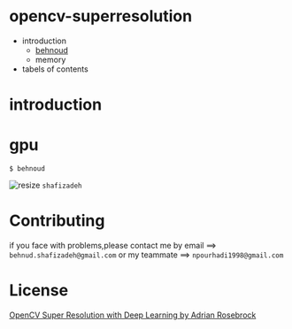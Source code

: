 # opencv-superresolution
* introduction
  * [behnoud](#gpu)
  * memory
* tabels of contents
# introduction
# gpu
```
$ behnoud

```
![resize](https://user-images.githubusercontent.com/53394692/103181319-290e1000-48b5-11eb-9adb-5e8858969e79.png)
`shafizadeh`
# Contributing
if you face with problems,please contact me by email ==> `behnud.shafizadeh@gmail.com` or my teammate ==> `npourhadi1998@gmail.com`

# License
[OpenCV Super Resolution with Deep Learning by Adrian Rosebrock](https://www.pyimagesearch.com/2020/11/09/opencv-super-resolution-with-deep-learning/)

